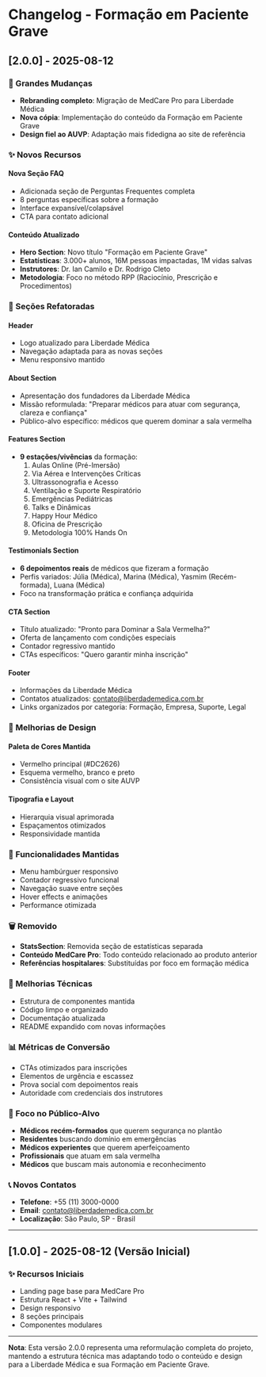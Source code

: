 # Changelog - Formação em Paciente Grave

## [2.0.0] - 2025-08-12

### 🎯 Grandes Mudanças
- **Rebranding completo**: Migração de MedCare Pro para Liberdade Médica
- **Nova cópia**: Implementação do conteúdo da Formação em Paciente Grave
- **Design fiel ao AUVP**: Adaptação mais fidedigna ao site de referência

### ✨ Novos Recursos

#### Nova Seção FAQ
- Adicionada seção de Perguntas Frequentes completa
- 8 perguntas específicas sobre a formação
- Interface expansível/colapsável
- CTA para contato adicional

#### Conteúdo Atualizado
- **Hero Section**: Novo título "Formação em Paciente Grave"
- **Estatísticas**: 3.000+ alunos, 16M pessoas impactadas, 1M vidas salvas
- **Instrutores**: Dr. Ian Camilo e Dr. Rodrigo Cleto
- **Metodologia**: Foco no método RPP (Raciocínio, Prescrição e Procedimentos)

### 🔄 Seções Refatoradas

#### Header
- Logo atualizado para Liberdade Médica
- Navegação adaptada para as novas seções
- Menu responsivo mantido

#### About Section
- Apresentação dos fundadores da Liberdade Médica
- Missão reformulada: "Preparar médicos para atuar com segurança, clareza e confiança"
- Público-alvo específico: médicos que querem dominar a sala vermelha

#### Features Section
- **9 estações/vivências** da formação:
  1. Aulas Online (Pré-Imersão)
  2. Via Aérea e Intervenções Críticas
  3. Ultrassonografia e Acesso
  4. Ventilação e Suporte Respiratório
  5. Emergências Pediátricas
  6. Talks e Dinâmicas
  7. Happy Hour Médico
  8. Oficina de Prescrição
  9. Metodologia 100% Hands On

#### Testimonials Section
- **6 depoimentos reais** de médicos que fizeram a formação
- Perfis variados: Júlia (Médica), Marina (Médica), Yasmim (Recém-formada), Luana (Médica)
- Foco na transformação prática e confiança adquirida

#### CTA Section
- Título atualizado: "Pronto para Dominar a Sala Vermelha?"
- Oferta de lançamento com condições especiais
- Contador regressivo mantido
- CTAs específicos: "Quero garantir minha inscrição"

#### Footer
- Informações da Liberdade Médica
- Contatos atualizados: contato@liberdademedica.com.br
- Links organizados por categoria: Formação, Empresa, Suporte, Legal

### 🎨 Melhorias de Design

#### Paleta de Cores Mantida
- Vermelho principal (#DC2626)
- Esquema vermelho, branco e preto
- Consistência visual com o site AUVP

#### Tipografia e Layout
- Hierarquia visual aprimorada
- Espaçamentos otimizados
- Responsividade mantida

### 📱 Funcionalidades Mantidas
- Menu hambúrguer responsivo
- Contador regressivo funcional
- Navegação suave entre seções
- Hover effects e animações
- Performance otimizada

### 🗑️ Removido
- **StatsSection**: Removida seção de estatísticas separada
- **Conteúdo MedCare Pro**: Todo conteúdo relacionado ao produto anterior
- **Referências hospitalares**: Substituídas por foco em formação médica

### 🔧 Melhorias Técnicas
- Estrutura de componentes mantida
- Código limpo e organizado
- Documentação atualizada
- README expandido com novas informações

### 📊 Métricas de Conversão
- CTAs otimizados para inscrições
- Elementos de urgência e escassez
- Prova social com depoimentos reais
- Autoridade com credenciais dos instrutores

### 🎯 Foco no Público-Alvo
- **Médicos recém-formados** que querem segurança no plantão
- **Residentes** buscando domínio em emergências
- **Médicos experientes** que querem aperfeiçoamento
- **Profissionais** que atuam em sala vermelha
- **Médicos** que buscam mais autonomia e reconhecimento

### 📞 Novos Contatos
- **Telefone**: +55 (11) 3000-0000
- **Email**: contato@liberdademedica.com.br
- **Localização**: São Paulo, SP - Brasil

---

## [1.0.0] - 2025-08-12 (Versão Inicial)

### ✨ Recursos Iniciais
- Landing page base para MedCare Pro
- Estrutura React + Vite + Tailwind
- Design responsivo
- 8 seções principais
- Componentes modulares

---

**Nota**: Esta versão 2.0.0 representa uma reformulação completa do projeto, mantendo a estrutura técnica mas adaptando todo o conteúdo e design para a Liberdade Médica e sua Formação em Paciente Grave.

